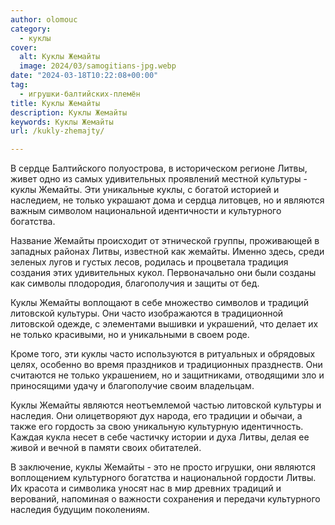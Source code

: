 ```yaml
---
author: olomouc
category:
  - куклы
cover:
  alt: Куклы Жемайты
  image: 2024/03/samogitians-jpg.webp
date: "2024-03-18T10:22:08+00:00"
tag:
  - игрушки-балтийских-племён
title: Куклы Жемайты
description: Куклы Жемайты
keywords: Куклы Жемайты
url: /kukly-zhemajty/

---
```

В сердце Балтийского полуострова, в историческом регионе Литвы, живет одно из самых удивительных проявлений местной культуры \- куклы Жемайты. Эти уникальные куклы, с богатой историей и наследием, не только украшают дома и сердца литовцев, но и являются важным символом национальной идентичности и культурного богатства.

Название Жемайты происходит от этнической группы, проживающей в западных районах Литвы, известной как жемайты. Именно здесь, среди зеленых лугов и густых лесов, родилась и процветала традиция создания этих удивительных кукол. Первоначально они были созданы как символы плодородия, благополучия и защиты от бед.

Куклы Жемайты воплощают в себе множество символов и традиций литовской культуры. Они часто изображаются в традиционной литовской одежде, с элементами вышивки и украшений, что делает их не только красивыми, но и уникальными в своем роде.

Кроме того, эти куклы часто используются в ритуальных и обрядовых целях, особенно во время праздников и традиционных празднеств. Они считаются не только украшением, но и защитниками, отводящими зло и приносящими удачу и благополучие своим владельцам.

Куклы Жемайты являются неотъемлемой частью литовской культуры и наследия. Они олицетворяют дух народа, его традиции и обычаи, а также его гордость за свою уникальную культурную идентичность. Каждая кукла несет в себе частичку истории и духа Литвы, делая ее живой и вечной в памяти своих обитателей.

В заключение, куклы Жемайты \- это не просто игрушки, они являются воплощением культурного богатства и национальной гордости Литвы. Их красота и символика уносят нас в мир древних традиций и верований, напоминая о важности сохранения и передачи культурного наследия будущим поколениям.
